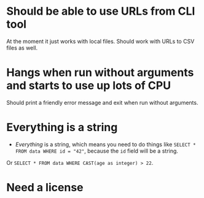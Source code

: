 # Should be able to use URLs from CLI tool

At the moment it just works with local files. Should work with URLs to CSV files as well.

# Hangs when run without arguments and starts to use up lots of CPU

Should print a friendly error message and exit when run without arguments.

# Everything is a string

- _Everything_ is a string, which means you need to do things like `SELECT * FROM data WHERE id = "42"`, because the `id` field will be a string.

Or `SELECT * FROM data WHERE CAST(age as integer) > 22`.

# Need a license
